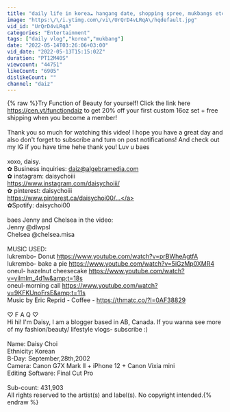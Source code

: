 ```yaml
---
title: "daily life in korea☁️ hangang date, shopping spree, mukbangs etc"
image: "https:\/\/i.ytimg.com\/vi\/UrQrD4vLRqA\/hqdefault.jpg"
vid_id: "UrQrD4vLRqA"
categories: "Entertainment"
tags: ["daily vlog","korea","mukbang"]
date: "2022-05-14T03:26:06+03:00"
vid_date: "2022-05-13T15:15:02Z"
duration: "PT12M40S"
viewcount: "44751"
likeCount: "6905"
dislikeCount: ""
channel: "daiz"
---
```

{% raw %}Try Function of Beauty for yourself! Click the link here <a rel="nofollow" target="blank" href="https://cen.yt/functiondaiz">https://cen.yt/functiondaiz</a>  to get 20% off your first custom 16oz set + free shipping when you become a member!<br /><br />Thank you so much for watching this video!  I hope you have a great day and also don't forget to subscribe and turn on post notifications! And check out my IG if you have time hehe thank you! Luv u baes<br /><br />xoxo, daisy. <br />✿ Business inquiries: daiz@algebramedia.com<br />✿ instagram: daisychoiii<br /><a rel="nofollow" target="blank" href="https://www.instagram.com/daisychoiii/​​">https://www.instagram.com/daisychoiii/​​</a><br />✿ pinterest: daisychoiii<br /><a rel="nofollow" target="blank" href="https://www.pinterest.ca/daisychoi00/...">https://www.pinterest.ca/daisychoi00/...</a><br />✿Spotify: daisychoi00<br /><br />baes Jenny and Chelsea in the video:<br />Jenny @dlwpsl<br />Chelsea @chelsea.misa<br /><br />MUSIC USED:<br />lukrembo- Donut <a rel="nofollow" target="blank" href="https://www.youtube.com/watch?v=prBWheAgtfA">https://www.youtube.com/watch?v=prBWheAgtfA</a><br />lukrembo- bake a pie <a rel="nofollow" target="blank" href="https://www.youtube.com/watch?v=5iGzMp0XMR4">https://www.youtube.com/watch?v=5iGzMp0XMR4</a><br />oneul- hazelnut cheesecake <a rel="nofollow" target="blank" href="https://www.youtube.com/watch?v=yilmIm_4d1w&amp;t=18s">https://www.youtube.com/watch?v=yilmIm_4d1w&amp;t=18s</a><br />oneul-morning call <a rel="nofollow" target="blank" href="https://www.youtube.com/watch?v=9KFKUnoFrsE&amp;t=11s">https://www.youtube.com/watch?v=9KFKUnoFrsE&amp;t=11s</a><br />Music by Eric Reprid - Coffee - <a rel="nofollow" target="blank" href="https://thmatc.co/?l=0AF38829">https://thmatc.co/?l=0AF38829</a><br /><br />♡ F A Q ♡<br />Hi hi! I'm Daisy, I am a blogger based in AB, Canada. If you wanna see more of my fashion/beauty/ lifestyle vlogs- subscribe :)<br /><br />Name: Daisy Choi <br />Ethnicity: Korean<br />B-Day: September,28th,2002 <br />Camera: Canon G7X Mark II + iPhone 12 + Canon Vixia mini<br />Editing Software: Final Cut Pro<br /><br />Sub-count: 431,903<br />All rights reserved to the artist(s) and label(s). No copyright intended.{% endraw %}
